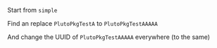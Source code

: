 Start from `simple`

Find an replace `PlutoPkgTestA` to `PlutoPkgTestAAAAA` 

And change the UUID of `PlutoPkgTestAAAAA` everywhere (to the same)
